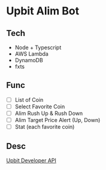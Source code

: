 # Upbit Alim Bot

## Tech

- Node + Typescript
- AWS Lambda
- DynamoDB
- fxts

## Func

- [ ] List of Coin
- [ ] Select Favorite Coin
- [ ] Alim Rush Up & Rush Down
- [ ] Alim Target Price Alert (Up, Down)
- [ ] Stat (each favorite coin)

## Desc

<a href="https://docs.upbit.com/docs"> Upbit Developer API </a>

